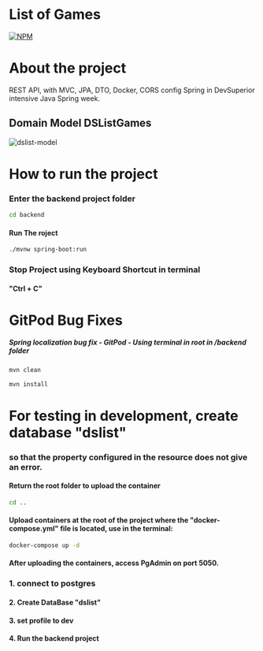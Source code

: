 # List of Games
[![NPM](https://img.shields.io/npm/l/react)](https://github.com/RodrigoDeOliveiraSilva/DsListOnGitPod/blob/main/LICENSE) 


# About the project
REST API, with MVC, JPA, DTO, Docker, CORS config Spring in DevSuperior intensive Java Spring week.

## Domain Model DSListGames
![dslist-model](https://github.com/RodrigoDeOliveiraSilva/DsListOnGitPod/assets/97246882/44e69a71-a6b3-4597-ad5a-9f03baf67d94)

# How to run the project

### Enter the backend project folder
```bash
cd backend
```
#### Run The roject
```bash
./mvnw spring-boot:run
```
### Stop Project using Keyboard Shortcut in terminal
#### "Ctrl + C"



# GitPod Bug Fixes
##### Spring localization bug fix - GitPod - Using terminal in root in /backend folder

```bash
mvn clean
```
```bash
mvn install
```

# For testing in development, create database "dslist" 
### so that the property configured in the resource does not give an error.
#### Return the root folder to upload the container
```bash
cd ..
```
#### Upload containers at the root of the project where the "docker-compose.yml" file is located, use in the terminal:
```bash
docker-compose up -d
```
#### After uploading the containers, access PgAdmin on port 5050.
### 1. connect to postgres
#### 2. Create DataBase "dslist"
#### 3. set profile to dev
#### 4. Run the backend project
